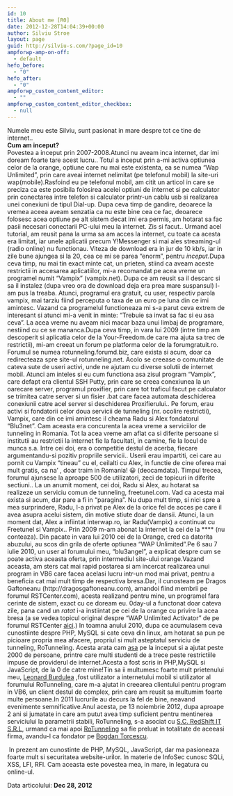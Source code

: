 ```yaml
---
id: 10
title: About me [R0]
date: 2012-12-28T14:04:39+00:00
author: Silviu Stroe
layout: page
guid: http://silviu-s.com/?page_id=10
ampforwp-amp-on-off:
  - default
hefo_before:
  - "0"
hefo_after:
  - "0"
ampforwp_custom_content_editor:
  - ""
ampforwp_custom_content_editor_checkbox:
  - null
---
```

<p style="text-align: left;">
  Numele meu este Silviu, sunt pasionat in mare despre tot ce tine de internet..<br /> <strong>Cum am inceput?</strong><br /> Povestea a inceput prin 2007-2008.Atunci nu aveam inca internet, dar imi doream foarte tare acest lucru.. Totul a inceput prin a-mi activa optiunea celor de la orange, optiune care nu mai este existenta, ea se numea &#8220;Wap Unlimited&#8221;, prin care aveai internet nelimitat (pe telefonul mobil) la site-uri wap(mobile).Rasfoind eu pe telefonul mobil, am citit un articol in care se preciza ca este posibila folosirea acelei optiuni de internet si pe calculator prin conectarea intre telefon si calculator printr-un cablu usb si realizarea unei conexiuni de tipul Dial-up. Dupa ceva timp de gandire, deoarece la vremea aceea aveam senzatia ca nu este bine cea ce fac, deoarece folosesc acea optiune pe alt sistem decat imi era permis, am hotarat sa fac pasii necesari conectarii PC-ului meu la internet. Zis si facut.. Urmand acel tutorial, am reusit pana la urma sa am acces la internet, cu toate ca acesta era limitat, iar unele aplicatii precum Y!Messenger si mai ales streaming-ul (radio online) nu functionau. Viteza de download era in jur de 10 kb/s, iar in zile bune ajungea si la 20, cea ce mi se parea &#8220;enorm&#8221;, pentru <em>inceput.</em>Dupa ceva timp, nu mai tin exact minte cat, un prieten, stiind ca aveam aceste restrictii in accesarea aplicatiilor, mi-a recomandat pe acea vreme un programel numit &#8220;Vampix&#8221; (vampix.net). Dupa ce am reusit sa il descarc si sa il instalez (dupa vreo ora de download deja era prea mare suspansul) l-am pus la treaba. Atunci, programul era gratuit, cu user, respectiv parola vampix, mai tarziu fiind perceputa o taxa de un euro pe luna din ce imi amintesc. Vazand ca programelul functioneaza mi s-a parut ceva extrem de interesant si atunci mi-a venit in minte: &#8220;Trebuie sa invat sa fac si eu asa ceva&#8221;. La acea vreme nu aveam nici macar baza unui limbaj de programare, nestiind cu ce se mananca.Dupa ceva timp, in vara lui 2009 (intre timp am descoperit si aplicatia celor de la Your-Freedom.de care ma ajuta sa trec de restrictii), mi-am creeat un forum pe platforma celor de la forumgratuit.ro. Forumul se numea rotunneling.forumd.biz, care exista si acum, doar ca redirecteaza spre site-ul rotunneling.net. Acolo se creease o comunitate de cateva sute de useri activi, unde ne ajutam cu diverse solutii de internet mobil. Atunci am inteles si eu cum functiona asa zisul program &#8220;Vampix&#8221;, care defapt era clientul SSH Putty, prin care se creea conexiunea la un oarecare server, programul proxifier, prin care tot traficul facut pe calculator se trimitea catre server si un fisier .bat care facea automata deschiderea conexiunii catre acel server si deschiderea Proxifierului.. Pe forum, erau activi si fondatorii celor doua servicii de tunneling (nr. ocolire restrictii), Vampix, care din ce imi amintesc il cheama Radu si Alex fondatorul &#8220;Blu3net&#8221;. Cam aceasta era concurenta la acea vreme a serviciilor de tunneling in Romania. Tot la acea vreme am aflat ca si diferite persoane si institutii au restrictii la internet fie la facultati, in camine, fie la locul de munca s.a. Intre cei doi, era o competitie destul de acerba, fiecare argumentandu-si pozitiv propriile servicii.. Userii erau impartiti, cei care au pornit cu Vampix &#8220;tineau&#8221; cu el, ceilalti cu Alex, in functie de cine oferea mai mult gratis, ca na&#8217; , doar traim in Romania! 😀 (deocamdata). Timpul trecea, forumul ajunsese la aproape 500 de utilizatori, zeci de topicuri in diferite sectiuni.. La un anumit moment, cei doi, Radu si Alex, au hotarat sa realizeze un serviciu comun de tunneling, freetunel.com. Vad ca acesta mai exista si acum, dar pare a fi in &#8220;paragina&#8221;. Nu dupa mult timp, si nici spre a mea surprindere, Radu, l-a privat pe Alex de la orice fel de acces pe care il avea asupra acelui sistem, din motive stiute doar de dansii. Atunci, la un moment dat, Alex a infiintat interwap.ro, iar Radu(Vampix) a continuat cu Freetunel si Vampix.. Prin 2009 m-am abonat la internet la cei de la **** (nu conteaza). Din pacate in vara lui 2010 cei de la Orange, cred ca datorita abuzului, au scos din grila de oferte optiunea &#8220;WAP Unlimited&#8221;.Pe 6 sau 7 iulie 2010, un user al forumului meu, &#8220;blu3angel&#8221;, a explicat despre cum se poate activa aceasta oferta, prin intermediul site-ului orange.Vazand aceasta, am sters cat mai rapid postarea si am incercat realizarea unui program in VB6 care facea acelasi lucru intr-un mod mai privat, pentru a beneficia cat mai mult timp de respectiva bresa.Dar, il cunosteam pe Dragos Gaftoneanu (http://dragosgaftoneanu.com), amandoi fiind membrii pe forumul RSTCenter.com), acesta realizand pentru mine, un programel fara cerinte de sistem, exact cu ce doream eu. 0day-ul a functonat doar cateva zile, pana cand un <em>ratat</em> i-a instiintat pe cei de la orange cu privire la acea bresa (a se vedea topicul original despre &#8220;WAP Unlimited Activator&#8221; de pe forumul RSTCenter <a title="Wap Unlimited Activator" href="https://rstforums.com/forum/24126-wap-unlimited-activator.rst">aici</a>.) In toamna anului 2010, dupa ce acumulasem ceva cunostiinte despre PHP, MySQL si cate ceva din linux, am hotarat sa pun pe picioare propria mea afacere, propriul si mult asteptatul serviciu de tunneling, RoTunneling. Acesta arata cam <a title="RoTunneling vechi" href="http://web.archive.org/web/20101230224949/http://rotunneling.net/" target="_blank" rel="noopener">asa</a> pe la inceput si a ajutat peste 2000 de persoane, printre care multi studenti de a trece peste restrictiile impuse de providerul de internet.Acesta a fost scris in PHP,MySQL si JavaScript, de la 0 de catre mine!Tin sa ii multumesc foarte mult prietenului meu, <a title="Detoate" href="http://detoate.org" target="_blank" rel="noopener">Leonard Burdulea</a> ,fost utilizator a internetului mobil si utilizator al forumului RoTunneling, care m-a ajutat in creearea clientului pentru program in VB6, un client destul de complex, prin care am reusit sa multumim foarte multe persoane.In 2011 lucrurile au decurs la fel de bine, neavand evenimente semnificative.Anul acesta, pe 13 noiembrie 2012, dupa aproape 2 ani si jumatate in care am putut avea timp suficient pentru mentinerea serviciului la parametrii stabili, RoTunneling, s-a asociat cu <a href="http://redshift-it.ro/">S.C. RedShift IT S.R.L</a>, urmand ca mai apoi <a title="RoTunneling" href="http://rotunneling.net">RoTunneling</a> sa fie preluat in totalitate de aceeasi firma, avandu-l ca fondator pe <a title="Bogdan Torcescu" href="https://plus.google.com/+BogdanTorcescu" target="_blank" rel="noopener">Bogdan Torcescu</a>.
</p>

<p style="text-align: left;">
   In prezent am cunostinte de PHP, MySQL, JavaScript, dar ma pasioneaza foarte mult si securitatea website-urilor. In materie de InfoSec cunosc SQLi, XSS, LFI, RFI. Cam aceasta este povestea mea, in mare, in legatura cu online-ul.
</p>

<p style="text-align: left;">
  Data articolului: <b>Dec 28, 2012</b>
</p>